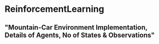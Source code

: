 # ReinforcementLearning

## "Mountain-Car Environment Implementation, Details of Agents, No of States & Observations"

